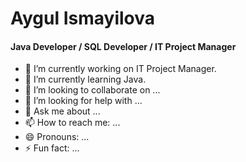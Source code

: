 # Aygul Ismayilova
#### Java Developer / SQL Developer / IT Project Manager 

- 🔭 I’m currently working on IT Project Manager.
- 🌱 I’m currently learning Java.
- 👯 I’m looking to collaborate on ...
- 🤔 I’m looking for help with ...
- 💬 Ask me about ...
- 📫 How to reach me: ...
- 😄 Pronouns: ...
- ⚡ Fun fact: ...

